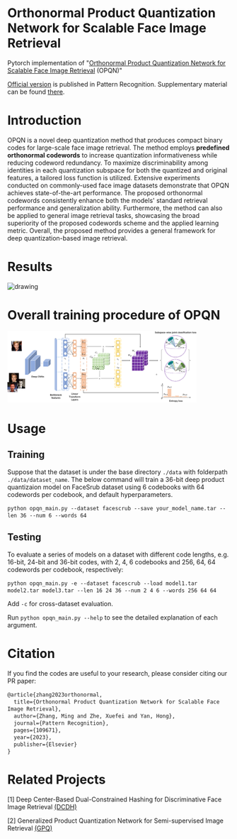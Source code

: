 # Orthonormal Product Quantization Network for Scalable Face Image Retrieval
Pytorch implementation of "[Orthonormal Product Quantization Network for Scalable Face Image Retrieval](https://arxiv.org/abs/2107.00327) (OPQN)"

[Official version](https://doi.org/10.1016/j.patcog.2023.109671) is published in Pattern Recognition. Supplementary material can be found [there](https://drive.google.com/file/d/1XsmCeykToR8FFlSKi3D3vOK_BCa4Ekkd/view?usp=sharing). 

# Introduction
OPQN is a novel deep quantization method that produces compact binary codes for large-scale face image retrieval. The method employs **predefined orthonormal codewords** to increase quantization informativeness while reducing codeword redundancy. To maximize discriminability among identities in each quantization subspace for both the quantized and original features, a tailored loss function is utilized. Extensive experiments conducted on commonly-used face image datasets demonstrate that OPQN achieves state-of-the-art performance. The proposed orthonormal codewords consistently enhance both the models' standard retrieval performance and generalization ability. Furthermore, the method can also be applied to general image retrieval tasks, showcasing the broad superiority of the proposed codewords scheme and the applied learning metric. Overall, the proposed method provides a general framework for deep quantization-based image retrieval.

# Results
<img src="/figures/pr_curve1.png" alt="drawing" width="85%"/>
<p></p>

# Overall training procedure of OPQN
<img src="/figures/overview.png" alt="drawing" width="85%"/>
<p></p>

# Usage
## Training
Suppose that the dataset is under the base directory `./data` with folderpath `./data/dataset_name`. The below command will train a 36-bit deep product quantizaion model on FaceSrub dataset using 6 codebooks with 64 codewords per codebook, and default hyperparameters.
 ```
python opqn_main.py --dataset facescrub --save your_model_name.tar --len 36 --num 6 --words 64
 ```
 
## Testing
To evaluate a series of models on a dataset with different code lengths, e.g. 16-bit, 24-bit and 36-bit codes, with 2, 4, 6 codebooks and 256, 64, 64 codewords per codebook, respectively: 
```
python opqn_main.py -e --dataset facescrub --load model1.tar model2.tar model3.tar --len 16 24 36 --num 2 4 6 --words 256 64 64
 ```
 Add `-c` for cross-dataset evaluation.
 
 Run ```python opqn_main.py --help``` to see the detailed explanation of each argument.

# Citation
If you find the codes are useful to your research, please consider citing our PR paper:
```
@article{zhang2023orthonormal,
  title={Orthonormal Product Quantization Network for Scalable Face Image Retrieval},
  author={Zhang, Ming and Zhe, Xuefei and Yan, Hong},
  journal={Pattern Recognition},
  pages={109671},
  year={2023},
  publisher={Elsevier}
}

```
# Related Projects
 \[1\] Deep Center-Based Dual-Constrained Hashing for Discriminative Face Image Retrieval [(DCDH)](https://github.com/mzhang367/DCDH-PyTorch)
 
 \[2\] Generalized Product Quantization Network for Semi-supervised Image Retrieval [(GPQ)](https://github.com/youngkyunJang/GPQ)
